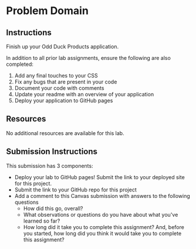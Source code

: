 # Problem Domain

## Instructions

Finish up your Odd Duck Products application.

In addition to all prior lab assignments, ensure the following are also completed:

1. Add any final touches to your CSS
1. Fix any bugs that are present in your code
1. Document your code with comments
1. Update your readme with an overview of your application
1. Deploy your application to GitHub pages

## Resources

No additional resources are available for this lab.

## Submission Instructions

This submission has 3 components:

- Deploy your lab to GitHub pages! Submit the link to your deployed site for this project.
- Submit the link to your GitHub repo for this project
- Add a comment to this Canvas submission with answers to the following questions
  - How did this go, overall?
  - What observations or questions do you have about what you've learned so far?
  - How long did it take you to complete this assignment? And, before you started, how long did you think it would take you to complete this assignment?
